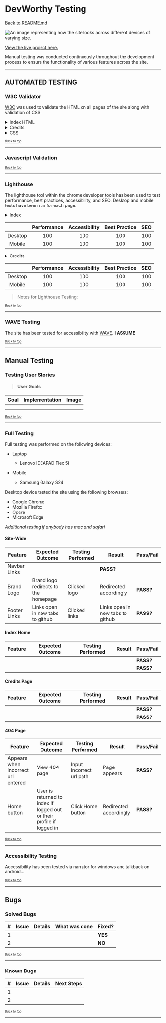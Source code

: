 # DevWorthy Testing

[Back to README.md](README.md)

<img src="" alt="An image representing how the site looks across different devices of varying size.">

[View the live project here.]()

Manual testing was conducted continuously throughout the development process to ensure the functionality of various features across the site.

-----

## AUTOMATED TESTING

### W3C Validator

[W3C](https://validator.w3.org/) was used to validate the HTML on all pages of the site along with validation of CSS.

<details><summary>Index HTML</summary>
<img src="" alt="No Errors found.">
</details>

<details><summary>Credits</summary>
<img src="" alt="No Errors found.">
</details>

<details><summary>CSS</summary>
<img src="" alt="No errors.">
</details>

<sup><sub>[*Back to top*](#devworthy-testing)</sup></sub>

-----

### Javascript Validation


<sup><sub>[*Back to top*](#contents)</sup></sub>

-----

### Lighthouse

The lighthouse tool within the chrome developer tools has been used to test performance, best practices, accessibility, and SEO. Desktop and mobile tests have been run for each page.

<details><summary>Index</summary>
<img src="" alt="Desktop test for index page">

<img src="" alt="Mobile test for index page">
</details>

| | Performance | Accessibility | Best Practice | SEO |
| :---: | :---: | :---: | :---: | :---: |
| Desktop | 100 | 100 | 100| 100 |
| Mobile | 100 | 100 | 100 | 100 |

<details><summary>Credits</summary>
<img src="" alt="Desktop test for register page">

<img src="" alt="Mobile test for register page">
</details>

| | Performance | Accessibility | Best Practice | SEO |
| :---: | :---: | :---: | :---: | :---: |
| Desktop | 100 | 100| 100 | 100 |
| Mobile | 100 | 100 | 100 | 100 |

> Notes for Lighthouse Testing:
>
>
>

<sup><sub>[*Back to top*](#devworthy-testing)</sup></sub>

-----

### WAVE Testing

The site has been tested for accessibility with [WAVE](https://wave.webaim.org). __I ASSUME__

<sup><sub>[*Back to top*](#devworthy-testing)</sup></sub>

-----

## Manual Testing

### Testing User Stories

>#### User Goals
>
>
>
>
>
>
>

| Goal | Implementation | Image |
| :---: | :---: | :---: |
| | | |
| | | |
| | | |

<sup><sub>[*Back to top*](#devworthy-testing)</sup></sub>

-----

### Full Testing

Full testing was performed on the following devices:

* Laptop
  * Lenovo IDEAPAD Flex 5i

* Mobile
  * Samsung Galaxy S24
 
 Desktop device tested the site using the following browsers:
 
 * Google Chrome
 * Mozilla Firefox
 * Opera
 * Microsoft Edge

_Additional testing if anybody has mac and safari_

#### Site-Wide

| Feature | Expected Outcome | Testing Performed | Result | Pass/Fail |
| --- | --- | --- | --- | --- |
| Navbar Links | | | __PASS?__ |
| Brand Logo | Brand logo redirects to the homepage | Clicked logo | Redirected accordingly | __PASS?__ |
| Footer Links | Links open in new tabs to github | Clicked links | Links open in new tabs to github | __PASS?__ |

#### Index Home

| Feature | Expected Outcome | Testing Performed | Result | Pass/Fail |
| --- | --- | --- | --- | --- |
| | | |  | __PASS?__ |
| |  | |  | __PASS?__ |

#### Credits Page

| Feature | Expected Outcome | Testing Performed | Result | Pass/Fail |
| --- | --- | --- | --- | --- |
| | | | | __PASS?__ |
| | | | | __PASS?__ |

#### 404 Page

| Feature | Expected Outcome | Testing Performed | Result | Pass/Fail |
| --- | --- | --- | --- | --- |
| Appears when incorrect url entered | View 404 page | Input incorrect url path | Page appears | __PASS?__ |
| Home button | User is returned to index if logged out or their profile if logged in | Click Home button | Redirected accordingly | __PASS?__ |

<sup><sub>[*Back to top*](#devworthy-testing)</sup></sub>

-----

### Accessibility Testing

Accessibility has been tested via narrator for windows and talkback on android…

<sup><sub>[*Back to top*](#devworthy-testing)</sup></sub>

-----

## Bugs

### Solved Bugs

| # | Issue | Details | What was done | Fixed? |
| --- | --- | --- | --- | --- |
| 1 | | | | __YES__ |
| 2 | | | | __NO__ |

<sup><sub>[*Back to top*](#devworthy-testing)</sup></sub>

-----

### Known Bugs

| # | Issue | Details | Next Steps |
| --- | --- | --- | --- |
| 1 | | | |
| 2 | | | |

<sup><sub>[*Back to top*](#devworthy-testing)</sup></sub>

-----
